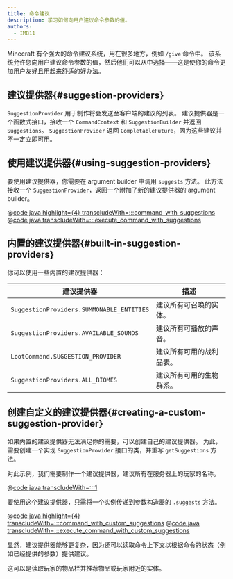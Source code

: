 ```yaml
---
title: 命令建议
description: 学习如何向用户建议命令参数的值。
authors:
  - IMB11
---
```


Minecraft 有个强大的命令建议系统，用在很多地方，例如 `/give` 命令中。 该系统允许您向用户建议命令参数的值，然后他们可以从中选择——这是使你的命令更加用户友好且用起来舒适的好办法。

## 建议提供器{#suggestion-providers}

`SuggestionProvider` 用于制作将会发送至客户端的建议的列表。 建议提供器是一个函数式接口，接收一个 `CommandContext` 和 `SuggestionBuilder` 并返回 `Suggestions`。 `SuggestionProvider` 返回 `CompletableFuture`，因为这些建议并不一定立即可用。

## 使用建议提供器{#using-suggestion-providers}

要使用建议提供器，你需要在 argument builder 中调用 `suggests` 方法。 此方法接收一个 `SuggestionProvider`，返回一个附加了新的建议提供器的 argument builder。

@[code java highlight={4} transcludeWith=:::command_with_suggestions](@/reference/latest/src/main/java/com/example/docs/command/FabricDocsReferenceCommands.java)
@[code java transcludeWith=:::execute_command_with_suggestions](@/reference/latest/src/main/java/com/example/docs/command/FabricDocsReferenceCommands.java)

## 内置的建议提供器{#built-in-suggestion-providers}

你可以使用一些内置的建议提供器：

| 建议提供器                                     | 描述           |
| ----------------------------------------- | ------------ |
| `SuggestionProviders.SUMMONABLE_ENTITIES` | 建议所有可召唤的实体。  |
| `SuggestionProviders.AVAILABLE_SOUNDS`    | 建议所有可播放的声音。  |
| `LootCommand.SUGGESTION_PROVIDER`         | 建议所有可用的战利品表。 |
| `SuggestionProviders.ALL_BIOMES`          | 建议所有可用的生物群系。 |

## 创建自定义的建议提供器{#creating-a-custom-suggestion-provider}

如果内置的建议提供器无法满足你的需要，可以创建自己的建议提供器。 为此，需要创建一个实现 `SuggestionProvider` 接口的类，并重写 `getSuggestions` 方法。

对此示例，我们需要制作一个建议提供器，建议所有在服务器上的玩家的名称。

@[code java transcludeWith=:::1](@/reference/latest/src/main/java/com/example/docs/command/PlayerSuggestionProvider.java)

要使用这个建议提供器，只需将一个实例传递到参数构造器的 `.suggests` 方法。

@[code java highlight={4} transcludeWith=:::command_with_custom_suggestions](@/reference/latest/src/main/java/com/example/docs/command/FabricDocsReferenceCommands.java)
@[code java transcludeWith=:::execute_command_with_custom_suggestions](@/reference/latest/src/main/java/com/example/docs/command/FabricDocsReferenceCommands.java)

显然，建议提供器能够更复杂，因为还可以读取命令上下文以根据命令的状态（例如已经提供的参数）提供建议。

这可以是读取玩家的物品栏并推荐物品或玩家附近的实体。
